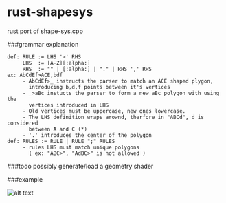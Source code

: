 # rust-shapesys
rust port of shape-sys.cpp

###grammar explanation
```
def: RULE := LHS '>' RHS
     LHS  := [A-Z][:alpha:]
     RHS  := "" | [:alpha:] | "." | RHS ',' RHS
ex: AbCdEf>ACE,bdf
     - AbCdEf>_ instructs the parser to match an ACE shaped plygon,
       introducing b,d,f points between it's vertices
     - _>aBc instucts the parser to form a new aBc polygon with using the
       vertices introduced in LHS
     - Old vertices must be uppercase, new ones lowercase.
     - The LHS definition wraps arownd, therfore in "ABCd", d is considered
       between A and C (*)
     - '.' introduces the center of the polygon
def: RULES := RULE | RULE ";" RULES
     - rules LHS must match unique polygons
       ( ex: "ABC>", "AdBC>" is not allowed )
```

###todo
possibly generate/load a geometry shader

###example

![alt text](https://github.com/ltlollo/rust-shapesys/raw/master/AaBnndCc>acd,Aad,aBc,dcC;ABCD>AB.,BC.,CD.,DA..png "preview")
